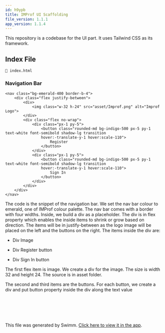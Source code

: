 ```yaml
---
id: h9ypb
title: IMProf UI Scaffolding
file_version: 1.1.1
app_version: 1.1.4
---
```


This repository is a codebase for the UI part. It uses Tailwind CSS as its framework.

## Index File

`📄 index.html`

### Navigation Bar

```
<nav class="bg-emerald-400 border-b-4">
    <div class="flex justify-between">
        <div>
            <img class="w-32 h-24" src="asset/Improf.png" alt="Improf Logo">
        </div>
        <div class="flex no-wrap">
            <div class="px-1 py-5">
                <button class="rounded-md bg-indigo-500 px-5 py-1 text-white font-semibold shadow-lg transition
                hover:-translate-y-1 hover:scale-110">
                    Register
                </button>
            </div>
            <div class="px-1 py-5">
                <button class="rounded-md bg-indigo-500 px-5 py-1 text-white font-semibold shadow-lg transition
                hover:-translate-y-1 hover:scale-110">
                    Sign In
                </button>
            </div>
        </div>
    </div>
</nav>
```

The code is the snippet of the navigation bar. We set the nav bar colour to emerald, one of IMProf colour palette. The nav bar comes with a border with four widths. Inside, we build a div as a placeholder. The div is in flex property which enables the inside items to shrink or grow based on direction. The items will be in justify-between as the logo image will be placed on the left and the buttons on the right. The items inside the div are:

*   Div Image
    
*   Div Register button
    
*   Div Sign In button
    

The first flex item is image. We create a div for the image. The size is width 32 and height 24. The source is in asset folder.

The second and third items are the buttons. For each button, we create a div and put button property inside the div along the text value

<br/>

<br/>

<br/>

<br/>

This file was generated by Swimm. [Click here to view it in the app](https://app.swimm.io/repos/Z2l0aHViJTNBJTNBaW1wcm9mdWklM0ElM0FtZGF6cmlu/docs/h9ypb).
